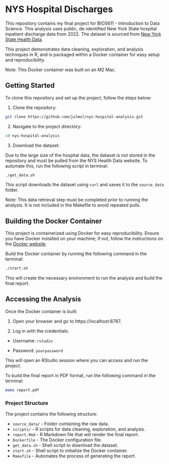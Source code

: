 # NYS Hospital Discharges

This repository contains my final project for BIOS611 - Introduction to Data Science.
This analysis uses public, de-identified New York State hospital inpatient discharge data from 2022. The dataset is sourced from [New York State Health Data](https://health.data.ny.gov/Health/Hospital-Inpatient-Discharges-SPARCS-De-Identified/5dtw-tffi/about_data).

This project demonstrates data cleaning, exploration, and analysis techniques in R, and is packaged within a Docker container for easy setup and reproducibility.

Note: This Docker container was built on an M2 Mac.


## Getting Started

To clone this repository and set up the project, follow the steps below:

1. Clone the repository:

```bash
git clone https://github.com/julmul/nys-hospital-analysis.git
```

2. Navigate to the project directory:

```bash
cd nys-hospital-analysis
```

3. Download the dataset:

Due to the large size of the hospital data, the dataset is not stored in the repository and must be pulled from the NYS Health Data website. To automate this, run the following script in terminal:

```bash
./get_data.sh
```

This script downloads the dataset using `curl` and saves it to the `source_data` folder.

Note: This data retrieval step must be completed prior to running the analysis. It is not included in the Makefile to avoid repeated pulls.


## Building the Docker Container

This project is containerized using Docker for easy reproducibility. Ensure you have Docker installed on your machine; if not, follow the instructions on the [Docker website](https://www.docker.com/get-started/).

Build the Docker container by running the following command in the terminal:

```bash
./start.sh
```

This will create the necessary environment to run the analysis and build the final report.


## Accessing the Analysis

Once the Docker container is built:

1. Open your browser and go to https://localhost:8787.

2. Log in with the credentials:

  * Username: `rstudio`
  
  * Password: `yourpassword`

This will open an RStudio session where you can access and run the project.

To build the final report in PDF format, run the following command in the terminal:

```bash
make report.pdf
```


### Project Structure

The project contains the following structure:

* `source_data/` - Folder containing the raw data.
* `scripts/` - R scripts for data cleaning, exploration, and analysis.
* `report.Rmd` - R Markdown file that will render the final report.
* `Dockerfile` - The Docker configuration file.
* `get_data.sh` - Shell script to download the dataset.
* `start.sh` - Shell script to initialize the Docker container.
* `Makefile` - Automates the process of generating the report.

